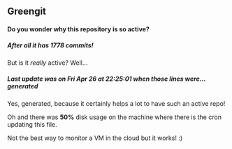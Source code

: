 ## Greengit

#### Do you wonder why this repository is so active?

##### After all it has 1778 commits!

But is it *really* active? Well...

##### Last update was on Fri Apr 26 at 22:25:01 when those lines were... generated

Yes, generated, because it certainly helps a lot to have such an active repo!

Oh and there was **50%** disk usage on the machine
where there is the cron updating this file.

Not the best way to monitor a VM in the cloud but it works! :)
